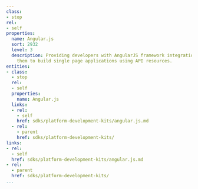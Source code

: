 ```yaml
---
class:
- stop
rel:
- self
properties:
  name: Angular.js
  sort: 2932
  level: 3
  description: Providing developers with AngularJS framework integration, allowing
    them to build single page applications using API resources.
entities:
- class:
  - stop
  rel:
  - self
  properties:
    name: Angular.js
  links:
  - rel:
    - self
    href: sdks/platform-development-kits/angular.js.md
  - rel:
    - parent
    href: sdks/platform-development-kits/
links:
- rel:
  - self
  href: sdks/platform-development-kits/angular.js.md
- rel:
  - parent
  href: sdks/platform-development-kits/
...
```

